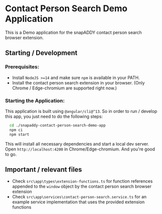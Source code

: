 # Contact Person Search Demo Application

This is a Demo application for the snapADDY contact person search browser extension.

## Starting / Development

### Prerequisites:
- Install `NodeJS >=14` and make sure `npm` is available in your PATH.
- Install the contact person search extension in your browser. (Only Chrome / Edge-chromium are supported right now.)

### Starting the Application:
This application is built using `@angular/cli@^13`. So in order to run / develop this app, you just need to do the following steps:

```sh
  cd ./snapaddy-contact-person-search-demo-app
  npm ci
  npm start
```

This will install all necessary dependencies and start a local dev server.
Open `http://localhost:4200` in Chrome/Edge-chromium. And you're good to go.

## Important / relevant files
- Check `src\app\types\extension-functions.ts` for function references appended to the `window` object by the contact person search browser extension
- Check `src\app\services\contact-person-search.service.ts` for an example service implementation that uses the provided extension functions
